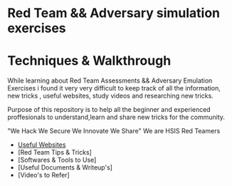# Red Team && Adversary simulation exercises
# Techniques & Walkthrough

While learning about Red Team Assessments && Adversary Emulation Exercises i found it very very difficult to keep track of all the information, new tricks , useful websites, study videos and researching new tricks.

Purpose of this repository is to help all the beginner and experienced proffesionals to understand,learn and share new tricks for the community.

"We Hack We Secure We Innovate We Share" We are HSIS Red Teamers

- [Useful Websites](https://github.com/HSIS007/Useful_Websites_For_Pentester/blob/master/README.md#security-news-websites)
- [Red Team Tips & Tricks]
- [Softwares & Tools to Use]
- [Useful Documents & Writeup's]
- [Video's to Refer]
